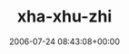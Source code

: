 ---
title:		"xha-xhu-zhi"
type:		"upload"
description:		"TBC"
date:		"2006-07-24 08:43:08+00:00"
album:		"people"
filename:		"xha-xhu-zhi.md"
series:		""
cl_public_id:		"people/xha-xhu-zhi"
cl_version:		1497005604
format:		"tiff"
bytes:		4898044
width:		1920
height:		1440
exposure_mode:		"Auto"
program:		"Program AE"
aperture:		"2.8"
focal_length:		"46.8 mm"
iso:		"200"
shutter_speed:		"1/194"
metering:		"Multi-segment"
flash:		"Off, Did not fire"
white_balance:		"Auto"
colour_temp:		"No colour temperature"
has_crop:		"No"
orientation:		"Horizontal (normal)"
camera_model:		"FinePix S602 ZOOM"
lens_info:		"No lens info"
artist:		"No artist info"
x_resolution:		"72"
y_resolution:		"72"
---